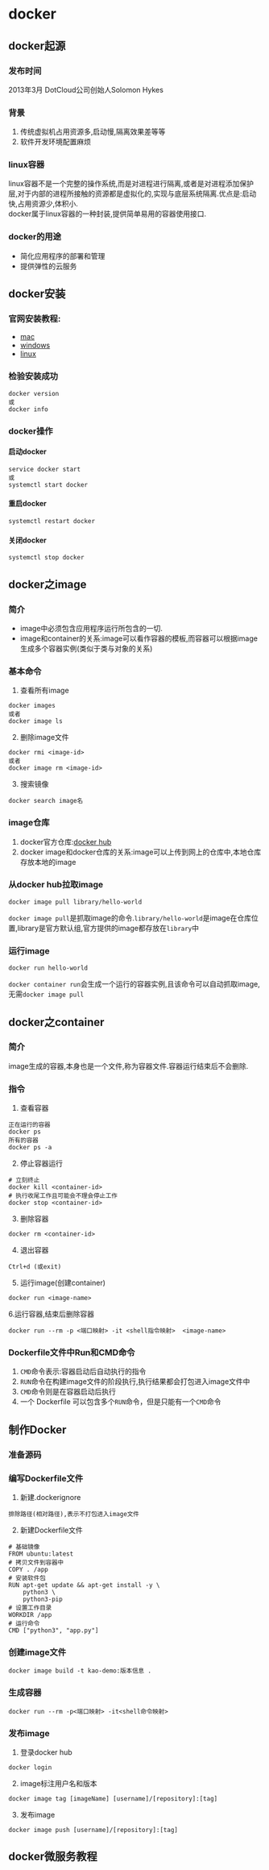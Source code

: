 # docker
## docker起源
### 发布时间
2013年3月 DotCloud公司创始人Solomon Hykes 

### 背景
1. 传统虚拟机占用资源多,启动慢,隔离效果差等等
2. 软件开发环境配置麻烦
### linux容器
linux容器不是一个完整的操作系统,而是对进程进行隔离,或者是对进程添加保护层,对于内部的进程所接触的资源都是虚拟化的,实现与底层系统隔离.优点是:启动快,占用资源少,体积小.  
docker属于linux容器的一种封装,提供简单易用的容器使用接口.

### docker的用途
* 简化应用程序的部署和管理
* 提供弹性的云服务

## docker安装

### 官网安装教程:

* [mac](https://docs.docker.com/desktop/install/mac-install/)
* [windows](https://docs.docker.com/desktop/install/windows-install/)
* [linux](https://docs.docker.com/desktop/install/linux-install/)
### 检验安装成功
```
docker version
或
docker info
```
### docker操作
#### 启动docker
```
service docker start
或
systemctl start docker
```
#### 重启docker
```
systemctl restart docker
```
#### 关闭docker
```
systemctl stop docker
```
## docker之image
### 简介

* image中必须包含应用程序运行所包含的一切.
* image和container的关系:image可以看作容器的模板,而容器可以根据image生成多个容器实例(类似于类与对象的关系)
### 基本命令
1. 查看所有image
```
docker images
或者
docker image ls
```
2. 删除image文件
```
docker rmi <image-id>
或者
docker image rm <image-id>
```
3. 搜索镜像
```
docker search image名
```
### image仓库
1. docker官方仓库:[docker hub](https://hub.docker.com/)
2. docker image和docker仓库的关系:image可以上传到网上的仓库中,本地仓库存放本地的image 
### 从docker hub拉取image

```
docker image pull library/hello-world
```
`docker image pull`是抓取image的命令.`library/hello-world`是image在仓库位置,library是官方默认组,官方提供的image都存放在`library`中

### 运行image
```
docker run hello-world
```
`docker container run`会生成一个运行的容器实例,且该命令可以自动抓取image,无需`docker image pull`

## docker之container

### 简介
image生成的容器,本身也是一个文件,称为容器文件.容器运行结束后不会删除.
### 指令

1. 查看容器
```
正在运行的容器
docker ps
所有的容器
docker ps -a
```
2. 停止容器运行
```
# 立刻终止
docker kill <container-id>
# 执行收尾工作且可能会不理会停止工作
docker stop <container-id>
```
3. 删除容器
```
docker rm <container-id>
```
4. 退出容器
```
Ctrl+d (或exit)
```
5. 运行image(创建container)
```
docker run <image-name>
```
6.运行容器,结束后删除容器
```
docker run --rm -p <端口映射> -it <shell指令映射>  <image-name>
```
### Dockerfile文件中Run和CMD命令
1. `CMD`命令表示:容器启动后自动执行的指令
2. `RUN`命令在构建image文件的阶段执行,执行结果都会打包进入image文件中
3. `CMD`命令则是在容器启动后执行
4. 一个 Dockerfile 可以包含多个`RUN`命令，但是只能有一个`CMD`命令
## 制作Docker
### 准备源码
### 编写Dockerfile文件
1. 新建.dockerignore
```
排除路径(相对路径),表示不打包进入image文件
```
2. 新建Dockerfile文件
```
# 基础镜像
FROM ubuntu:latest
# 拷贝文件到容器中
COPY . /app
# 安装软件包
RUN apt-get update && apt-get install -y \
    python3 \
    python3-pip
# 设置工作目录
WORKDIR /app
# 运行命令
CMD ["python3", "app.py"]

```
### 创建image文件
```
docker image build -t kao-demo:版本信息 .
```
### 生成容器
```
docker run --rm -p<端口映射> -it<shell命令映射> 
```
### 发布image
1. 登录docker hub
```
docker login
```
2. image标注用户名和版本
```
docker image tag [imageName] [username]/[repository]:[tag]
```
3. 发布image
```
docker image push [username]/[repository]:[tag]
```
## docker微服务教程
